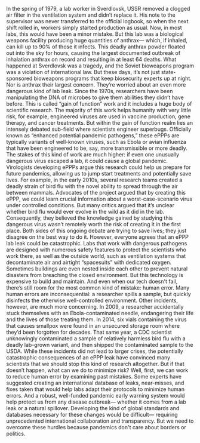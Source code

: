 In the spring of 1979, a lab worker in Sverdlovsk, USSR removed a clogged air filter in the ventilation system and didn’t replace it. His note to the supervisor was never  transferred to the official logbook, so when the next shift rolled in, workers simply started production as usual. Now, in most labs, this would have been a minor mistake. But this lab was  a biological weapons facility producing huge quantities of anthrax— which, if inhaled, can kill  up to 90% of those it infects. This deadly anthrax powder floated out into the sky for hours, causing the largest documented outbreak of inhalation anthrax on record and resulting in at least 64 deaths. What happened at Sverdlovsk was a tragedy, and the Soviet bioweapons program  was a violation of international law. But these days, it’s not just  state-sponsored bioweapons programs that keep biosecurity experts up at night. Nor is anthrax their largest concern. They’re worried about an even more dangerous kind of lab leak. Since the 1970s, researchers have been manipulating the DNA of microbes to give them abilities they didn’t have before. This is called “gain of function” work and it includes a huge body of scientific research. The majority of this work helps humanity with very little risk, for example, engineered viruses  are used in vaccine production, gene therapy, and cancer treatments. But within the gain of function realm  lies an intensely debated sub-field where scientists engineer superbugs. Officially known as  “enhanced potential pandemic pathogens,” these ePPPs are typically variants  of well-known viruses, such as Ebola or avian influenza that have been engineered to be, say, more transmissible or more deadly. The stakes of this kind of work are much higher: if even one unusually dangerous virus escaped a lab, it could cause a global pandemic. Virologists developing ePPPs argue  this research could help us prepare for future pandemics, allowing us to jump start treatments and potentially save lives. For example, in the early 2010s, several research teams created  a deadly strain of bird flu with the novel ability to spread  through the air between mammals. Advocates of the project argued that by creating this ePPP, we could learn crucial information about a worst-case-scenario virus  under controlled conditions. But many critics argued  that it’s unclear whether bird flu would ever evolve in the wild as it did in the lab. Consequently, they believed the knowledge gained by studying this dangerous virus wasn’t remotely worth the risk  of creating it in the first place. Both sides of this ongoing debate are trying to save lives; they just disagree  on the best way to do it. However, everyone agrees that an ePPP lab leak could be catastrophic. Labs that work with dangerous pathogens are designed with numerous safety features to protect the scientists who work there, as well as the outside world, such as ventilation systems that decontaminate air and airtight “spacesuits” with dedicated oxygen. Sometimes buildings are even nested  inside each other to prevent natural disasters from breaching the closed environment. But this technology is expensive to build and maintain. And even when our tech doesn't fail, there’s still room for the most common kind of mistake: human error. Many human errors are inconsequential: a researcher spills a sample, but quickly disinfects  the otherwise well-controlled environment. Other incidents, however, are much more concerning. In 2009, a researcher accidentally stuck themselves with an Ebola-contaminated needle, endangering their life  and the lives of those treating them. In 2014, six vials containing the virus that causes smallpox were found in an unsecured storage room  where they’d been forgotten for decades. That same year, a CDC scientist unknowingly contaminated a sample of relatively harmless bird flu with a deadly lab-grown variant, and then shipped the contaminated sample to the USDA. While these incidents did not lead to larger crises, the potentially catastrophic consequences of an ePPP leak have convinced many scientists  that we should stop this kind of research altogether. But if that doesn’t happen, what can we do to minimize risk? Well, first, we can work to reduce  human error by examining past mistakes. Some experts have suggested creating an international database of leaks, near-misses, and fixes taken  that would help labs adapt their protocols to minimize human errors. And a robust, well-funded pandemic  early warning system would help protect us  from any disease outbreak— whether it comes from a lab leak or a natural spillover. Developing the kind of global standards and databases necessary for these changes would be difficult— requiring unprecedented international collaboration and transparency. But we need to overcome these hurdles because pandemics don't care about borders or politics. 